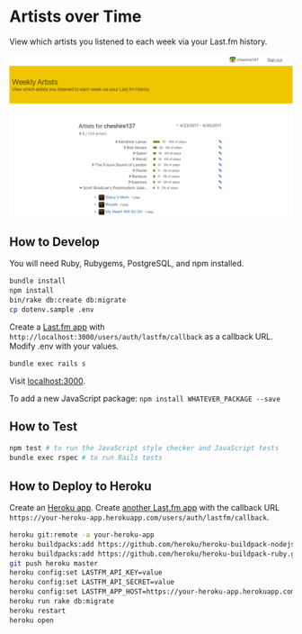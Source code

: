 # Artists over Time

View which artists you listened to each week via your Last.fm
history.

![Screenshot](https://raw.githubusercontent.com/cheshire137/artists-over-time/master/screenshot.png)

## How to Develop

You will need Ruby, Rubygems, PostgreSQL, and npm installed.

```bash
bundle install
npm install
bin/rake db:create db:migrate
cp dotenv.sample .env
```

Create a [Last.fm app](http://www.last.fm/api/account/create) with
`http://localhost:3000/users/auth/lastfm/callback` as a callback
URL. Modify .env with your values.

```bash
bundle exec rails s
```

Visit [localhost:3000](http://localhost:3000).

To add a new JavaScript package: `npm install WHATEVER_PACKAGE --save`

## How to Test

```bash
npm test # to run the JavaScript style checker and JavaScript tests
bundle exec rspec # to run Rails tests
```

## How to Deploy to Heroku

Create an [Heroku app](https://dashboard.heroku.com/apps).
Create [another Last.fm app](https://www.last.fm/api/account/create)
with the callback URL `https://your-heroku-app.herokuapp.com/users/auth/lastfm/callback`.

```bash
heroku git:remote -a your-heroku-app
heroku buildpacks:add https://github.com/heroku/heroku-buildpack-nodejs.git
heroku buildpacks:add https://github.com/heroku/heroku-buildpack-ruby.git
git push heroku master
heroku config:set LASTFM_API_KEY=value
heroku config:set LASTFM_API_SECRET=value
heroku config:set LASTFM_APP_HOST=https://your-heroku-app.herokuapp.com
heroku run rake db:migrate
heroku restart
heroku open
```
